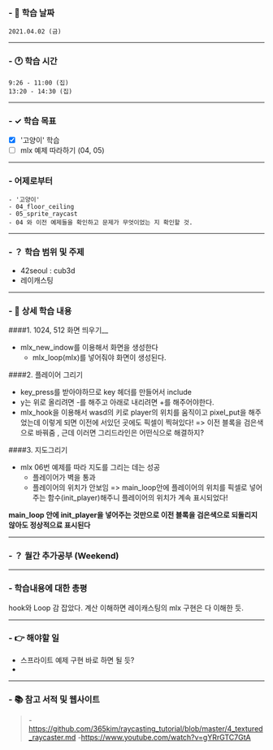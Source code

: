 ### - 📆 학습 날짜
	2021.04.02 (금)
___
### - 🕐 학습 시간
```
9:26 - 11:00 (집)
13:20 - 14:30 (집)
```
___
### - ✓ 학습 목표
- [x] '고양이' 학습
- [ ] mlx 예제 따라하기 (04, 05)
___
### - 어제로부터
```
- '고양이'
- 04_floor_ceiling
- 05_sprite_raycast
- 04 와 이전 예제들을 확인하고 문제가 무엇이었는 지 확인할 것.
```
___
### - ？ 학습 범위 및 주제
- 42seoul : cub3d
- 레이캐스팅
___
### - 📝 상세 학습 내용
####1. 1024, 512 화면 띄우기__
- mlx_new_indow를 이용해서 화면을 생성한다
  - mlx_loop(mlx)를 넣어줘야 화면이 생성된다.

####2. 플레이어 그리기
- key_press를 받아야하므로 key 헤더를 만들어서 include
- y는 위로 올리려면 -를 해주고 아래로 내리려면 +를 해주어야한다.
- mlx_hook을 이용해서 wasd의 키로 player의 위치를 움직이고 pixel_put을 해주었는데 이렇게 되면 이전에 서있던 곳에도 픽셀이 찍혀있다!
=> 이전 블록을 검은색으로 바꿔줌 , 근데 이러면 그리드라인은 어떤식으로 해결하지?

####3. 지도그리기
- mlx 06번 예제를 따라 지도를 그리는 데는 성공
  - 플레이어가 벽을 통과
  - 플레이어의 위치가 안보임 => main_loop안에 플레이어의 위치를 픽셀로 넣어주는 함수(init_player)해주니 플레이어의 위치가 계속 표시되었다!

__main_loop 안에 init_player을 넣어주는 것만으로 이전 블록을 검은색으로 되돌리지 않아도 정상적으료 표시된다__
___
### - ？ 월간 추가공부 (Weekend)

___
### - 학습내용에 대한 총평
hook와 Loop 감 잡았다.
계산 이해하면 레이캐스팅의 mlx 구현은 다 이해한 듯.
___
### - 👉 해야할 일
- 스프라이트 예제 구현 바로 하면 될 듯?
- 

___
### - 📚 참고 서적 및 웹사이트
> -https://github.com/365kim/raycasting_tutorial/blob/master/4_textured_raycaster.md
> -https://www.youtube.com/watch?v=gYRrGTC7GtA